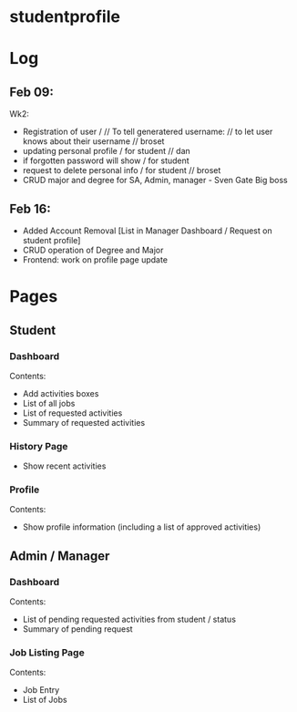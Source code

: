 # studentprofile

# Log
## Feb 09:
Wk2: 
- Registration of user /  // To tell generatered username: // to let user knows about their username // broset
- updating personal profile / for student // dan
- if forgotten password will show /  for student 
- request to delete personal info / for student // broset
- CRUD major and degree  for SA, Admin, manager - Sven Gate Big boss 

## Feb 16:
- Added Account Removal [List in Manager Dashboard / Request on student profile]
- CRUD operation of Degree and Major
- Frontend: work on profile page update

# Pages

## Student
### Dashboard
Contents:
- Add activities boxes
- List of all jobs
- List of requested activities
- Summary of requested activities

### History Page
- Show recent activities

### Profile
Contents:
- Show profile information (including a list of approved activities)


## Admin / Manager
### Dashboard
Contents: 
- List of pending requested activities from student / status
- Summary of pending request

### Job Listing Page
Contents:
- Job Entry
- List of Jobs

